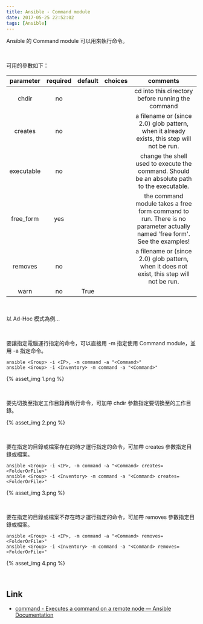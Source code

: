 ```yaml
---
title: Ansible - Command module
date: 2017-05-25 22:52:02
tags: [Ansible]
---
```


Ansible 的 Command module 可以用來執行命令。  

<!-- More -->

<br/>


可用的參數如下：  

| parameter | required | default | choices | comments
|:-------------:|:-------------:|:-------------:|:-------------:|:-------------:|
| chdir | no | | | cd into this directory before running the command |
| creates | no | | | a filename or (since 2.0) glob pattern, when it already exists, this step will not be run. |
| executable | no | | | change the shell used to execute the command. Should be an absolute path to the executable. |
| free_form | yes | | | the command module takes a free form command to run. There is no parameter actually named 'free form'. See the examples! |
| removes | no | | | a filename or (since 2.0) glob pattern, when it does not exist, this step will not be run. |
| warn | no | True | | | if command warnings are on in ansible.cfg, do not warn about this particular line if set to no/false. |

<br/>


以 Ad-Hoc 模式為例...

<br/>


要讓指定電腦運行指定的命令，可以直接用 -m 指定使用 Command module，並用 -a 指定命令。  

    ansible <Group> -i <IP>, -m command -a "<Command>"
    ansible <Group> -i <Inventory> -m command -a "<Command>"

{% asset_img 1.png %}

<br/>


要先切換至指定工作目錄再執行命令，可加帶 chdir 參數指定要切換至的工作目錄。  

{% asset_img 2.png %}

<br/>


要在指定的目錄或檔案存在的時才運行指定的命令，可加帶 creates 參數指定目錄或檔案。  

    ansible <Group> -i <IP>, -m command -a "<Command> creates=<FolderOrFile>"
    ansible <Group> -i <Inventory> -m command -a "<Command> creates=<FolderOrFile>"

{% asset_img 3.png %}

<br/>


要在指定的目錄或檔案不存在時才運行指定的命令，可加帶 removes 參數指定目錄或檔案。  

    ansible <Group> -i <IP>, -m command -a "<Command> removes=<FolderOrFile>"
    ansible <Group> -i <Inventory> -m command -a "<Command> removes=<FolderOrFile>"

{% asset_img 4.png %}

<br/>


Link
----
* [command - Executes a command on a remote node — Ansible Documentation](http://docs.ansible.com/ansible/command_module.html)
